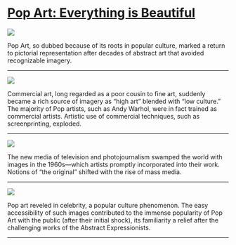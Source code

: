 # [Pop Art: Everything is Beautiful](http://artsmia.github.io/griot/#/stories/1105)

![](http://cdn.dx.artsmia.org/thumbs/tn_null.jpg)

Pop Art, so dubbed because of its roots in popular culture, marked a return to pictorial representation after decades of abstract art that avoided recognizable imagery.

---

![](http://cdn.dx.artsmia.org/thumbs/tn_null.jpg)

Commercial art, long regarded as a poor cousin to fine art, suddenly became a rich source of imagery as “high art” blended with “low culture.” The majority of Pop artists, such as Andy Warhol, were in fact trained as commercial artists. Artistic use of commercial techniques, such as screenprinting, exploded.

---

![](http://cdn.dx.artsmia.org/thumbs/tn_null.jpg)

The new media of television and photojournalism swamped the world with images in the 1960s—which artists promptly incorporated into their work. Notions of “the original” shifted with the rise of mass media.

---

![](http://cdn.dx.artsmia.org/thumbs/tn_null.jpg)

Pop art reveled in celebrity, a popular culture phenomenon. The easy accessibility of such images contributed to the immense popularity of Pop Art with the public (after their initial shock), its familiarity a relief after the challenging works of the Abstract Expressionists.

---
